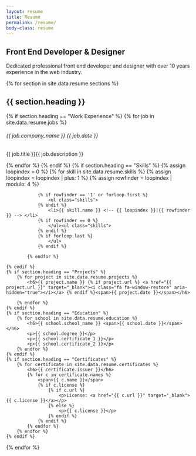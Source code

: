 ```yaml
---
layout: resume
title: Resume
permalink: /resume/
body-class: resume
---
```

<section>
	<h1>Front End Developer & Designer</h1>
	<p>Dedicated professional front end developer and designer with over 10 years experience in the web industry. </p>
</section>

{% for section in site.data.resume.sections %}
<section>
	<h2><i class="fa {{ section.icon }}" aria-hidden="true"></i> {{ section.heading }}</h2>
	{% if section.heading == "Work Experience" %}
		{% for job in site.data.resume.jobs %}
			<h6>{{ job.company_name }} <span>{{ job.date }}</span></h6>
			<p><span>{{ job.title }}</span>{{ job.description }}</p>
		{% endfor %}
	{% endif %}
	{% if section.heading == "Skills" %}
			{% assign loopindex = 0 %}
			{% for skill in site.data.resume.skills  %}
			{% assign loopindex = loopindex | plus: 1 %}
			{% assign rowfinder = loopindex | modulo: 4 %}
			
				{% if rowfinder == '1' or forloop.first %}
					<ul class="skills">
				{% endif %}
					<li>{{ skill.name }} <!-- {{ loopindex }}|{{ rowfinder }} --> </li>
				{% if rowfinder == 0 %}				
					</ul><ul class="skills"> 
				{% endif %}
				{% if forloop.last %}				
					</ul>
				{% endif %}

			{% endfor %}
		
	{% endif %}
	{% if section.heading == "Projects" %}
		{% for project in site.data.resume.projects %}
			<h6>{{ project.name }} {% if project.url %} <a href="{{ project.url }}" target="_blank"><i class="fa fa-window-restore" aria-hidden="true"></i></a> {% endif %}<span>{{ project.date }}</span></h6>
			
		{% endfor %}
	{% endif %}
	{% if section.heading == "Education" %}
		{% for school in site.data.resume.education %}
			<h6>{{ school.school_name }} <span>{{ school.date }}</span></h6>
			<p>{{ school.degree }}</p>
			<p>{{ school.certificate_1 }}</p>
			<p>{{ school.certificate_2 }}</p>
		{% endfor %}
	{% endif %}
	{% if section.heading == "Certificates" %}
		{% for certificate in site.data.resume.certificates %}
			<h6>{{ certificate.issuer }}</h6>
			{% for c in certificate.names %}
				<span>{{ c.name }}</span>
				{% if c.license %}
					{% if c.url %}
						<p>License: <a href="{{ c.url }}" target="_blank">{{ c.license }}</a></p>
					{% else %}
						<p>{{ c.license }}</p>
					{% endif %}
				{% endif %}
			{% endfor %}			
		{% endfor %}
	{% endif %}
</section>
{% endfor %}


<!-- 
<section>
	{% for education in site.data.resume %}
		<h2>{{ education.heading }}</h2>
		{% for school in education.education %}
			<h6>{{ school.school_name }} <span>{{ school.date }}</span></h6>
		{% endfor %}
	{% endfor %}
</section>

<section>
	<h3>Projects</h3>
</section>

<section>
	<h3>Skills</h3>
	<ul>
		<li>Photoshop</li>
		<li>Illustrator</li>
		<li>HTML</li>
		<li>CSS</li>
		<li>Javascript</li>
		<li>Jquery</li>
		<li>PHP</li>
		<li>Jekyll</li>
		<li>Magento</li>
		<li>Wordpress</li>
	</ul>
</section>


<section>
	<h3>Certification</h3>
	<h6>Front End Magento Certified Developer <span>Aug 2013</span></h6>
	<p>License Number: <a href="http://www.magentocommerce.com/certification/directory/dev/268040/" target="_blank">xa2dtt5269</a></p>
	<h6>Certificate of Achievement in CSU General Education - Honors<span>May 2016</span></h6>
	<h6>Certification of Achievement in Arts and Technology <span>May 2007</span></h6>

</section> -->